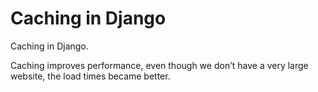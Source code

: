 # Caching in Django

Caching in Django.

Caching improves performance, even though we don’t have a very large website, the load times became better.
